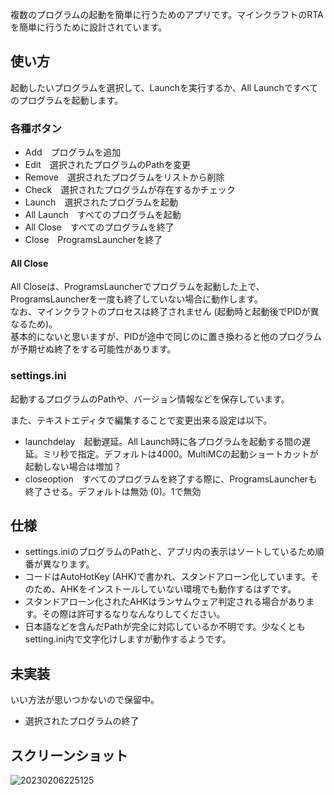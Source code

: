複数のプログラムの起動を簡単に行うためのアプリです。マインクラフトのRTAを簡単に行うために設計されています。  

## 使い方
起動したいプログラムを選択して、Launchを実行するか、All Launchですべてのプログラムを起動します。  

### 各種ボタン
- Add　プログラムを追加
- Edit　選択されたプログラムのPathを変更
- Remove　選択されたプログラムをリストから削除
- Check　選択されたプログラムが存在するかチェック
- Launch　選択されたプログラムを起動
- All Launch　すべてのプログラムを起動
- All Close　すべてのプログラムを終了
- Close　ProgramsLauncherを終了

#### All Close
All Closeは、ProgramsLauncherでプログラムを起動した上で、ProgramsLauncherを一度も終了していない場合に動作します。  
なお、マインクラフトのプロセスは終了されません (起動時と起動後でPIDが異なるため)。  
基本的にないと思いますが、PIDが途中で同じのに置き換わると他のプログラムが予期せぬ終了をする可能性があります。

### settings.ini
起動するプログラムのPathや、バージョン情報などを保存しています。  

また、テキストエディタで編集することで変更出来る設定は以下。
- launchdelay　起動遅延。All Launch時に各プログラムを起動する間の遅延。ミリ秒で指定。デフォルトは4000。MultiMCの起動ショートカットが起動しない場合は増加？
- closeoption　すべてのプログラムを終了する際に、ProgramsLauncherも終了させる。デフォルトは無効 (0)。1で無効

## 仕様
- settings.iniのプログラムのPathと、アプリ内の表示はソートしているため順番が異なります。
- コードはAutoHotKey (AHK)で書かれ、スタンドアローン化しています。そのため、AHKをインストールしていない環境でも動作するはずです。  
- スタンドアローン化されたAHKはランサムウェア判定される場合があります。その際は許可するなりなんなりしてください。  
- 日本語などを含んだPathが完全に対応しているか不明です。少なくともsetting.ini内で文字化けしますが動作するようです。

## 未実装
いい方法が思いつかないので保留中。  
- 選択されたプログラムの終了

## スクリーンショット
![20230206225125](https://user-images.githubusercontent.com/97399080/216988877-4810a147-427d-495c-a4a7-9c5c99a86f39.png)
